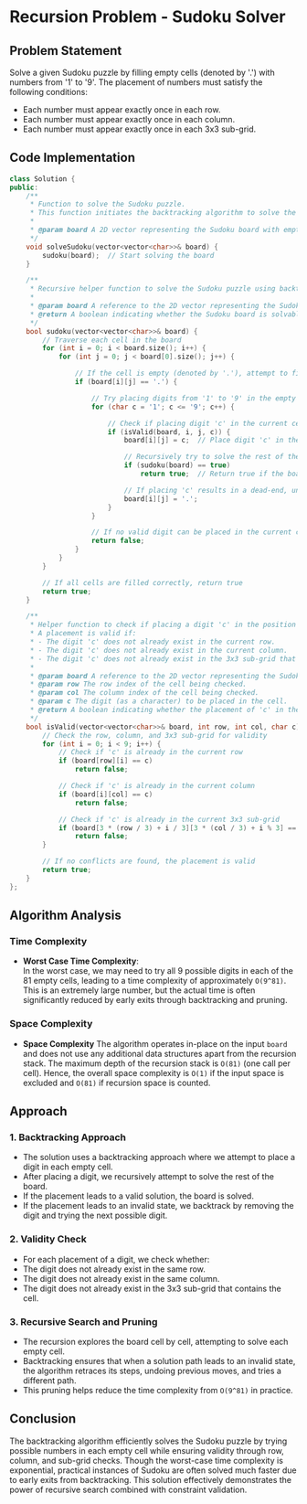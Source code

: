 # Recursion Problem - Sudoku Solver

## Problem Statement

Solve a given Sudoku puzzle by filling empty cells (denoted by '.') with numbers from '1' to '9'. The placement of numbers must satisfy the following conditions:

- Each number must appear exactly once in each row.
- Each number must appear exactly once in each column.
- Each number must appear exactly once in each 3x3 sub-grid.

## Code Implementation

```cpp
class Solution {
public:
    /**
     * Function to solve the Sudoku puzzle.
     * This function initiates the backtracking algorithm to solve the board.
     *
     * @param board A 2D vector representing the Sudoku board with empty cells denoted by '.'
     */
    void solveSudoku(vector<vector<char>>& board) {
        sudoku(board);  // Start solving the board
    }

    /**
     * Recursive helper function to solve the Sudoku puzzle using backtracking.
     *
     * @param board A reference to the 2D vector representing the Sudoku board.
     * @return A boolean indicating whether the Sudoku board is solvable from the current state.
     */
    bool sudoku(vector<vector<char>>& board) {
        // Traverse each cell in the board
        for (int i = 0; i < board.size(); i++) {
            for (int j = 0; j < board[0].size(); j++) {

                // If the cell is empty (denoted by '.'), attempt to fill it
                if (board[i][j] == '.') {

                    // Try placing digits from '1' to '9' in the empty cell
                    for (char c = '1'; c <= '9'; c++) {

                        // Check if placing digit 'c' in the current cell (i, j) is valid
                        if (isValid(board, i, j, c)) {
                            board[i][j] = c;  // Place digit 'c' in the cell

                            // Recursively try to solve the rest of the board
                            if (sudoku(board) == true)
                                return true;  // Return true if the board is solved

                            // If placing 'c' results in a dead-end, undo the placement (backtrack)
                            board[i][j] = '.';
                        }
                    }

                    // If no valid digit can be placed in the current cell, return false (backtrack)
                    return false;
                }
            }
        }

        // If all cells are filled correctly, return true
        return true;
    }

    /**
     * Helper function to check if placing a digit 'c' in the position (row, col) is valid.
     * A placement is valid if:
     * - The digit 'c' does not already exist in the current row.
     * - The digit 'c' does not already exist in the current column.
     * - The digit 'c' does not already exist in the 3x3 sub-grid that contains the position (row, col).
     *
     * @param board A reference to the 2D vector representing the Sudoku board.
     * @param row The row index of the cell being checked.
     * @param col The column index of the cell being checked.
     * @param c The digit (as a character) to be placed in the cell.
     * @return A boolean indicating whether the placement of 'c' in the cell is valid.
     */
    bool isValid(vector<vector<char>>& board, int row, int col, char c) {
        // Check the row, column, and 3x3 sub-grid for validity
        for (int i = 0; i < 9; i++) {
            // Check if 'c' is already in the current row
            if (board[row][i] == c)
                return false;

            // Check if 'c' is already in the current column
            if (board[i][col] == c)
                return false;

            // Check if 'c' is already in the current 3x3 sub-grid
            if (board[3 * (row / 3) + i / 3][3 * (col / 3) + i % 3] == c)
                return false;
        }

        // If no conflicts are found, the placement is valid
        return true;
    }
};
```

## Algorithm Analysis

### Time Complexity

- **Worst Case Time Complexity**:  
  In the worst case, we may need to try all 9 possible digits in each of the 81 empty cells, leading to a time complexity of approximately `O(9^81)`. This is an extremely large number, but the actual time is often significantly reduced by early exits through backtracking and pruning.

### Space Complexity

- **Space Complexity**
  The algorithm operates in-place on the input `board` and does not use any additional data structures apart from the recursion stack. The maximum depth of the recursion stack is `O(81)` (one call per cell). Hence, the overall space complexity is `O(1)` if the input space is excluded and `O(81)` if recursion space is counted.

## Approach

### 1. **Backtracking Approach**

- The solution uses a backtracking approach where we attempt to place a digit in each empty cell.
- After placing a digit, we recursively attempt to solve the rest of the board.
- If the placement leads to a valid solution, the board is solved.
- If the placement leads to an invalid state, we backtrack by removing the digit and trying the next possible digit.

### 2. **Validity Check**

- For each placement of a digit, we check whether:
- The digit does not already exist in the same row.
- The digit does not already exist in the same column.
- The digit does not already exist in the 3x3 sub-grid that contains the cell.

### 3. **Recursive Search and Pruning**

- The recursion explores the board cell by cell, attempting to solve each empty cell.
- Backtracking ensures that when a solution path leads to an invalid state, the algorithm retraces its steps, undoing previous moves, and tries a different path.
- This pruning helps reduce the time complexity from `O(9^81)` in practice.

## Conclusion

The backtracking algorithm efficiently solves the Sudoku puzzle by trying possible numbers in each empty cell while ensuring validity through row, column, and sub-grid checks. Though the worst-case time complexity is exponential, practical instances of Sudoku are often solved much faster due to early exits from backtracking. This solution effectively demonstrates the power of recursive search combined with constraint validation.

